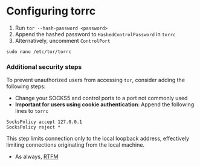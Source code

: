 # Configuring torrc
1. Run `tor --hash-password <password>`
2. Append the hashed password to `HashedControlPassword` in `torrc`
3. Alternatively, uncomment `ControlPort`
```
sudo nano /etc/tor/torrc
```
### Additional security steps
To prevent unauthorized users from accessing `tor`, consider adding the following steps:
- Change your SOCKS5 and control ports to a port not commonly used
- **Important for users using cookie authentication**: Append the following lines to `torrc`
```
SocksPolicy accept 127.0.0.1
SocksPolicy reject *
```
This step limits connection only to the local loopback address, effectively limiting connections originating from the local machine.
- As always, [RTFM](https://tor.void.gr/docs/tor-manual.html.en "RTFM")
